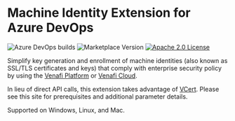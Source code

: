 # Machine Identity Extension for Azure DevOps

![Azure DevOps builds](https://img.shields.io/azure-devops/build/gd-barron/11b2b21a-0109-430d-8f46-9facf705c42a/5?label=build&style=plastic)
![Marketplace Version](https://img.shields.io/visual-studio-marketplace/v/gdbarron.MachineIdentityExtension?label=version&style=plastic)
[![Apache 2.0 License](https://img.shields.io/badge/License-Apache%202.0-blue.svg)](https://opensource.org/licenses/Apache-2.0)

Simplify key generation and enrollment of machine identities (also known as SSL/TLS certificates and keys) that comply with enterprise security policy by using the [Venafi Platform](https://www.venafi.com/platform/trust-protection-platform) or [Venafi Cloud](https://pki.venafi.com/venafi-cloud/).

In lieu of direct API calls, this extension takes advantage of [VCert](https://github.com/Venafi/vcert).  Please see this site for prerequisites and additional parameter details.

Supported on Windows, Linux, and Mac.
